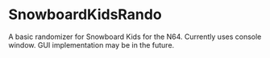# SnowboardKidsRando
A basic randomizer for Snowboard Kids for the N64. Currently uses console window. GUI implementation may be in the future.
